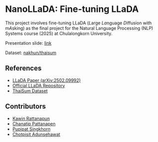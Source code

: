 # NanoLLaDA: Fine-tuning LLaDA
This project involves fine-tuning LLaDA (*L*arge *La*nguage *D*iffusion with m*A*sking) as the final project for the Natural Language Processing (NLP) Systems course (2025) at Chulalongkorn University.

Presentation slide: [link](https://www.canva.com/design/DAGmd7y3Q6w/xnvk69CXzSF0ix1_9dQIWQ/view?utm_content=DAGmd7y3Q6w&utm_campaign=designshare&utm_medium=link2&utm_source=uniquelinks&utlId=h2bdf4bd793)

Dataset: [nakhun/thaisum](https://huggingface.co/datasets/nakhun/thaisum)

## References
- [LLaDA Paper (arXiv:2502.09992)](https://arxiv.org/abs/2502.09992)
- [Official LLaDA Repository](https://github.com/ML-GSAI/LLaDA)
- [ThaiSum Dataset](https://huggingface.co/datasets/nakhun/thaisum)

## Contributors
- [Kawin Rattanapun](https://github.com/athensclub)
- [Chanatip Pattanapen](https://github.com/demonstem)
- [Pupipat Singkhorn](https://github.com/pupipatsk)
- [Chotpisit Adunsehawat](https://github.com/Nacnano)
